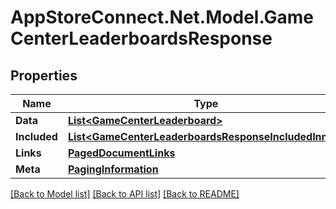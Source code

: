 # AppStoreConnect.Net.Model.GameCenterLeaderboardsResponse

## Properties

Name | Type | Description | Notes
------------ | ------------- | ------------- | -------------
**Data** | [**List&lt;GameCenterLeaderboard&gt;**](GameCenterLeaderboard.md) |  | 
**Included** | [**List&lt;GameCenterLeaderboardsResponseIncludedInner&gt;**](GameCenterLeaderboardsResponseIncludedInner.md) |  | [optional] 
**Links** | [**PagedDocumentLinks**](PagedDocumentLinks.md) |  | 
**Meta** | [**PagingInformation**](PagingInformation.md) |  | [optional] 

[[Back to Model list]](../README.md#documentation-for-models) [[Back to API list]](../README.md#documentation-for-api-endpoints) [[Back to README]](../README.md)

